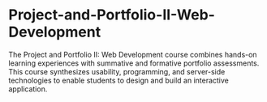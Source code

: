 # Project-and-Portfolio-II-Web-Development
The Project and Portfolio II: Web Development course combines hands-on learning experiences with summative and formative portfolio assessments. This course synthesizes usability, programming, and server-side technologies to enable students to design and build an interactive application. 
